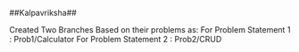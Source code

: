 #﻿#Kalpavriksha##

Created Two Branches Based on their problems as:
For Problem Statement 1 : Prob1/Calculator 
For Problem Statement 2 : Prob2/CRUD
